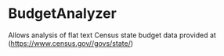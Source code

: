 # BudgetAnalyzer
Allows analysis of flat text Census state budget data provided at (https://www.census.gov//govs/state/)

